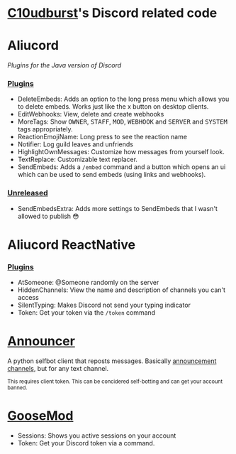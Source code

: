 # [C10udburst](https://github.com/C10udburst)'s Discord related code

# Aliucord
_Plugins for the Java version of Discord_
### [Plugins](https://github.com/c10udburst-discord/aliucord-plugins)
- DeleteEmbeds: Adds an option to the long press menu which allows you to delete embeds. Works just like the x button on desktop clients.
- EditWebhooks: View, delete and create webhooks
- MoreTags:
  Show <kbd>OWNER</kbd>, <kbd>STAFF</kbd>, <kbd>MOD</kbd>, <kbd>WEBHOOK</kbd> and <kbd>SERVER</kbd> and <kbd>SYSTEM</kbd> tags appropriately.
- ReactionEmojiName: Long press to see the reaction name
- Notifier: Log guild leaves and unfriends
- HighlightOwnMessages: Customize how messages from yourself look.
- TextReplace: Customizable text replacer.
- SendEmbeds: Adds a `/embed` command and a button  which opens an ui which can be used to send embeds (using links and webhooks).
### [Unreleased](https://github.com/c10udburst-discord/aliucord-sendembeds)
- SendEmbedsExtra: Adds more settings to SendEmbeds that I wasn't allowed to publish 😳

# Aliucord ReactNative
### [Plugins](https://github.com/c10udburst-discord/Aliucord-RightNow-Plugins)
- AtSomeone: \@Someone randomly on the server
- HiddenChannels: View the name and description of channels you can't access
- SilentTyping: Makes Discord not send your typing indicator
- Token: Get your token via the `/token` command

# [Announcer](https://github.com/c10udburst-discord/discord-announcer)
A python selfbot client that reposts messages. Basically [announcement channels](https://support.discord.com/hc/articles/360032008192-), but for any text channel.

<sub>This requires client token. This can be concidered self-botting and can get your account banned.</sub>

# [GooseMod](https://c10udburst-discord.github.io/GooseMod-MS2Builder/)
- Sessions: Shows you active sessions on your account
- Token: Get your Discord token via a command.
